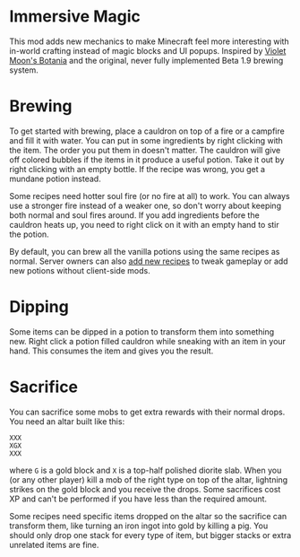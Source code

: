 # Immersive Magic

This mod adds new mechanics to make Minecraft feel more interesting with in-world crafting instead of magic blocks and
UI popups. Inspired by [Violet Moon's Botania](https://modrinth.com/mod/botania) and the original, never fully
implemented Beta 1.9 brewing system.

# Brewing

To get started with brewing, place a cauldron on top of a fire or a campfire and fill it with water. You can put in some
ingredients by right clicking with the item. The order you put them in doesn't matter. The cauldron will give off
colored bubbles if the items in it produce a useful potion. Take it out by right clicking with an empty bottle.
If the recipe was wrong, you get a mundane potion instead.

Some recipes need hotter soul fire (or no fire at all) to work. You can always use a stronger fire instead of a weaker
one, so don't worry about keeping both normal and soul fires around. If you add ingredients before the cauldron heats
up, you need to right click on it with an empty hand to stir the potion.

By default, you can brew all the vanilla potions using the same recipes as normal. Server owners
can also [add new recipes](./docs/Writing_Recipes.md) to tweak gameplay or add new potions without client-side mods.

# Dipping

Some items can be dipped in a potion to transform them into something new. Right click a potion filled cauldron while
sneaking with an item in your hand. This consumes the item and gives you the result.

# Sacrifice

You can sacrifice some mobs to get extra rewards with their normal drops. You need an altar built like this:

```
XXX
XGX
XXX
```

where `G` is a gold block and `X` is a top-half polished diorite slab. When you (or any other player) kill a mob of the
right type on top of the altar, lightning strikes on the gold block and you receive the drops. Some sacrifices cost XP
and can't be performed if you have less than the required amount.

Some recipes need specific items dropped on the altar so the sacrifice can transform them, like turning an iron
ingot into gold by killing a pig. You should only drop one stack for every type of item, but bigger stacks or extra
unrelated items are fine.